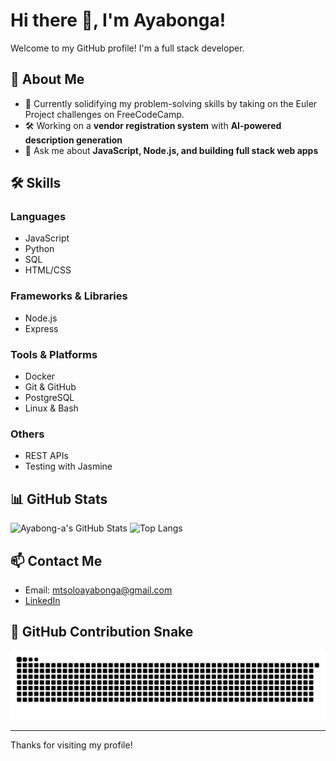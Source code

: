# Hi there 👋, I'm Ayabonga!

Welcome to my GitHub profile! I'm a full stack developer.

## 🚀 About Me
- 🌱 Currently solidifying my problem-solving skills by taking on the Euler Project challenges on FreeCodeCamp.
- 🛠️ Working on a **vendor registration system** with **AI-powered description generation**
- 💬 Ask me about **JavaScript, Node.js, and building full stack web apps**

## 🛠️ Skills

### Languages
- JavaScript
- Python
- SQL
- HTML/CSS

### Frameworks & Libraries
- Node.js
- Express

### Tools & Platforms
- Docker
- Git & GitHub
- PostgreSQL
- Linux & Bash

### Others
- REST APIs
- Testing with Jasmine

## 📊 GitHub Stats

![Ayabong-a's GitHub Stats](https://github-readme-stats.vercel.app/api?username=ayabong-a&show_icons=true&theme=radical)
![Top Langs](https://github-readme-stats.vercel.app/api/top-langs/?username=ayabong-a&layout=compact&theme=radical)

## 📫 Contact Me
- Email: [mtsoloayabonga@gmail.com](mailto:mtsoloayabonga@gmail.com)
- [LinkedIn](https://www.linkedin.com/me?trk=p_mwlite_feed-secondary_nav)

## 🐍 GitHub Contribution Snake

![snake gif](https://raw.githubusercontent.com/ayabong-a/ayabonga-a/output/github-contribution-grid-snake.svg)


---

Thanks for visiting my profile!

